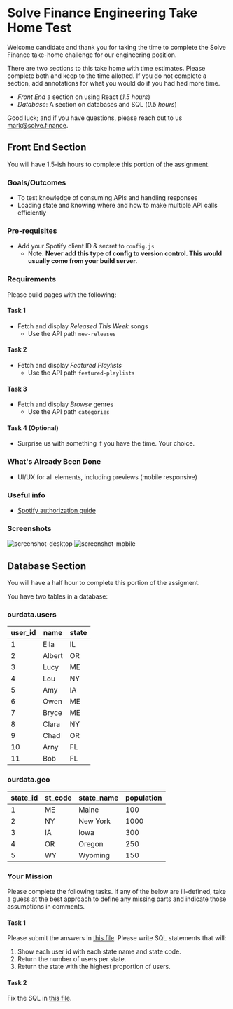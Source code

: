 # Solve Finance Engineering Take Home Test

Welcome candidate and thank you for taking the time to complete the Solve Finance take-home challenge for our engineering position. 

There are two sections to this take home with time estimates. Please complete both and keep to the time allotted. If you do not complete a section, add annotations for what you would do if you had had more time.

* *Front End* a section on using React (_1.5 hours_)
* *Database*: A section on databases and SQL (_0.5 hours_)

Good luck; and if you have questions, please reach out to us mark@solve.finance.

## Front End Section

You will have 1.5-ish hours to complete this portion of the assignment. 

### Goals/Outcomes
- To test knowledge of consuming APIs and handling responses
- Loading state and knowing where and how to make multiple API calls efficiently

### Pre-requisites
- Add your Spotify client ID & secret to `config.js`
  - Note. **Never add this type of config to version control. This would usually come from your build server.**

### Requirements

Please build pages with the following:

#### Task 1
- Fetch and display *Released This Week* songs
  - Use the API path `new-releases`
#### Task 2  
- Fetch and display *Featured Playlists*
  - Use the API path `featured-playlists`
#### Task 3
- Fetch and display *Browse* genres
  - Use the API path `categories`
#### Task 4 (Optional)
- Surprise us with something if you have the time. Your choice.

### What's Already Been Done
- UI/UX for all elements, including previews (mobile responsive)

### Useful info
- [Spotify authorization guide](https://developer.spotify.com/documentation/general/guides/authorization-guide/)

### Screenshots

![screenshot-desktop](https://puu.sh/GwPLE/3be580156a.png)
![screenshot-mobile](https://puu.sh/GwPLS/0bcb566d23.png)

## Database Section

You will have a half hour to complete this portion of the assigment.

You have two tables in a database:

### ourdata.users

| user_id | name | state |
| ----------- | ----------- | -- |
| 1 | Ella | IL |
| 2 | Albert | OR | 
| 3 | Lucy | ME |
| 4 | Lou | NY |
| 5 | Amy | IA |
| 6 | Owen | ME |
| 7 | Bryce | ME |
| 8 | Clara | NY |
| 9 | Chad | OR |
| 10 | Arny | FL |
| 11 | Bob | FL |


### ourdata.geo

| state_id | st_code | state_name | population |
| ----------- | ----------- | -- | -- |
| 1 | ME | Maine | 100 |
| 2 | NY | New York | 1000 |
| 3 | IA | Iowa | 300 |
| 4 | OR | Oregon | 250 |
| 5 | WY | Wyoming | 150 |

### Your Mission

Please complete the following tasks. If any of the below are ill-defined, take a guess at the best approach to define any missing parts and indicate those assumptions in comments.

#### Task 1 
Please submit the answers in [this file](./db/task1.sql). Please write SQL statements that will:
1. Show each user id with each state name and state code.
2. Return the number of users per state.
3. Return the state with the highest proportion of users.

#### Task 2

Fix the SQL in [this file](./db/task2.sql).


